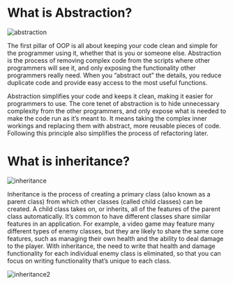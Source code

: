 # What is Abstraction?
![abstraction](https://user-images.githubusercontent.com/99060199/181403377-883fa7cd-b2ca-4b48-b7af-654477936d45.png)



The first pillar of OOP is all about keeping your code clean and simple for the programmer using it, whether that is you or someone else. Abstraction is the process of removing complex code from the scripts where other programmers will see it, and only exposing the functionality other programmers really need. When you “abstract out” the details, you reduce duplicate code and provide easy access to the most useful functions.

Abstraction simplifies your code and keeps it clean, making it easier for programmers to use. The core tenet of abstraction is to hide unnecessary complexity from the other programmers, and only expose what is needed to make the code run as it’s meant to. It means taking the complex inner workings and replacing them with abstract, more reusable pieces of code.  Following this principle also simplifies the process of refactoring later.

# What is inheritance?

![inheritance](https://user-images.githubusercontent.com/99060199/181403583-e2bb4479-dcb2-4e76-8dba-b60a33d1dfc5.png)


Inheritance is the process of creating a primary class (also known as a parent class) from which other classes (called child classes) can be created. A child class takes on, or inherits, all of the features of the parent class automatically. It’s common to have different classes share similar features in an application. For example, a video game may feature many different types of enemy classes, but they are likely to share the same core features, such as managing their own health and the ability to deal damage to the player. With inheritance, the need to write that health and damage functionality for each individual enemy class is eliminated, so that you can focus on writing functionality that’s unique to each class. 

![inheritance2](https://user-images.githubusercontent.com/99060199/181403602-f6fd407f-2b77-4c84-b00a-c698247f3cde.png)


